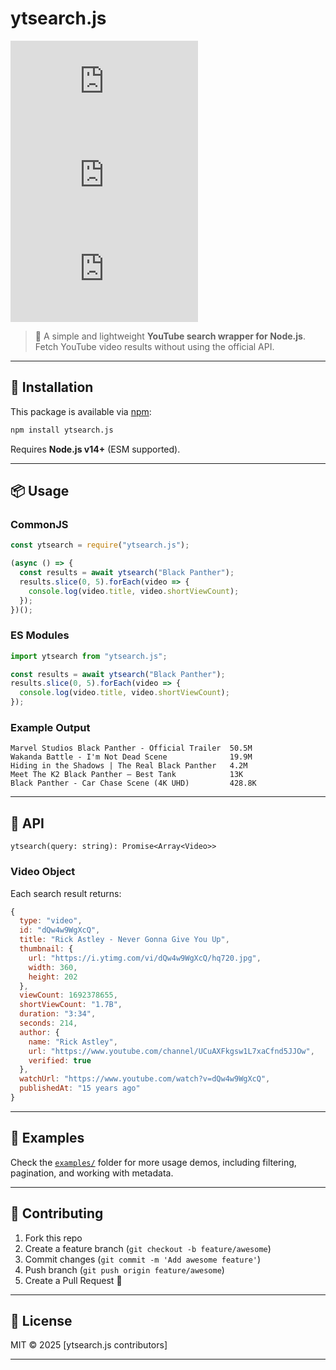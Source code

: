# ytsearch.js

[![NPM Version][npm-version-image]][npm-url]
[![NPM Downloads][npm-downloads-image]][npm-downloads-url]
[![NPM Install Size][npm-install-size-image]][npm-install-size-url]

> 🔎 A simple and lightweight **YouTube search wrapper for Node.js**. Fetch YouTube video results without using the official API.

---

## 🚀 Installation

This package is available via [npm](https://www.npmjs.com/):

```bash
npm install ytsearch.js
```

Requires **Node.js v14+** (ESM supported).

---

## 📦 Usage

### CommonJS

```js
const ytsearch = require("ytsearch.js");

(async () => {
  const results = await ytsearch("Black Panther");
  results.slice(0, 5).forEach(video => {
    console.log(video.title, video.shortViewCount);
  });
})();
```

### ES Modules

```js
import ytsearch from "ytsearch.js";

const results = await ytsearch("Black Panther");
results.slice(0, 5).forEach(video => {
  console.log(video.title, video.shortViewCount);
});
```

### Example Output

```
Marvel Studios Black Panther - Official Trailer  50.5M
Wakanda Battle - I'm Not Dead Scene              19.9M
Hiding in the Shadows | The Real Black Panther   4.2M
Meet The K2 Black Panther – Best Tank            13K
Black Panther - Car Chase Scene (4K UHD)         428.8K
```

---

## 📑 API

`ytsearch(query: string): Promise<Array<Video>>`

### Video Object

Each search result returns:

```js
{
  type: "video",
  id: "dQw4w9WgXcQ",
  title: "Rick Astley - Never Gonna Give You Up",
  thumbnail: {
    url: "https://i.ytimg.com/vi/dQw4w9WgXcQ/hq720.jpg",
    width: 360,
    height: 202
  },
  viewCount: 1692378655,
  shortViewCount: "1.7B",
  duration: "3:34",
  seconds: 214,
  author: {
    name: "Rick Astley",
    url: "https://www.youtube.com/channel/UCuAXFkgsw1L7xaCfnd5JJOw",
    verified: true
  },
  watchUrl: "https://www.youtube.com/watch?v=dQw4w9WgXcQ",
  publishedAt: "15 years ago"
}
```
---

## 📖 Examples

Check the [`examples/`](./examples) folder for more usage demos, including filtering, pagination, and working with metadata.

---

## 🤝 Contributing

1. Fork this repo
2. Create a feature branch (`git checkout -b feature/awesome`)
3. Commit changes (`git commit -m 'Add awesome feature'`)
4. Push branch (`git push origin feature/awesome`)
5. Create a Pull Request 🚀

---

## 📜 License

MIT © 2025 \[ytsearch.js contributors]

---

[npm-downloads-image]: https://badgen.net/npm/dm/ytsearch.js
[npm-downloads-url]: https://npmcharts.com/compare/ytsearch.js?minimal=true
[npm-install-size-image]: https://badgen.net/packagephobia/install/ytsearch.js
[npm-install-size-url]: https://packagephobia.com/result?p=ytsearch.js
[npm-url]: https://npmjs.org/package/ytsearch.js
[npm-version-image]: https://badgen.net/npm/v/ytsearch.js
